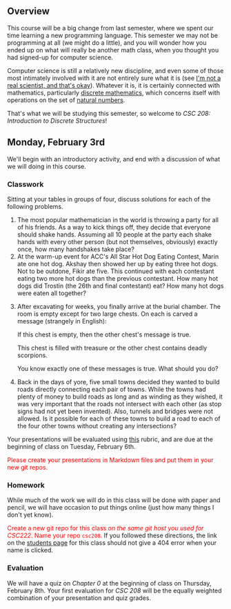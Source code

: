 <h2>Overview</h2>
<p>
This course will be a big change from last semester, where we spent our time
learning a new programming language. This semester we may not be programming at
all (we might do a little), and you will wonder how you ended up on what will
really be another math class, when you thought you had signed-up for computer
science.
</p><p>
Computer science is still a relatively new discipline, and even some of those
most intimately involved with it are not entirely sure what it is (see
<a href="https://blogs.scientificamerican.com/guest-blog/im-not-a-real-scientist-and-thats-okay/">
I'm not a real scientist, and that's okay</a>). Whatever it is, it is certainly
connected with mathematics, particularly
<a href="https://en.wikipedia.org/wiki/Discrete_mathematics">discrete
mathematics</a>, which concerns itself with operations on the set of
<a href="https://en.wikipedia.org/wiki/Natural_number">natural numbers</a>.
</p><p>
That's what we will be studying this semester, so welcome to <i>CSC 208:
Introduction to Discrete Structures</i>!
</p>

<section>
<h2>Monday, February 3rd</h2>
<div>
<p>
We'll begin with an introductory activity, and end with a discussion of what
we will doing in this course.
</p>
</div>

<h3>Classwork</h3>
<div>
<p>
Sitting at your tables in groups of four, discuss solutions for each of the
following problems.
</p>
<ol>
<li>
The most popular mathematician in the world is throwing a party for all of his
friends. As a way to kick things off, they decide that everyone should shake
hands. Assuming all 10 people at the party each shake hands with every other
person (but not themselves, obviously) exactly once, how many handshakes take
place?
</li><li>
At the warm-up event for ACC's All Star Hot Dog Eating Contest, Marin ate one
hot dog. Akshay then showed her up by eating three hot dogs. Not to be outdone,
Fikir ate five. This continued with each contestant eating two more hot dogs
than the previous contestant. How many hot dogs did Trostin (the 26th and final
contestant) eat? How many hot dogs were eaten all together?
</li><li>
<p>
After excavating for weeks, you finally arrive at the burial chamber. The room
is empty except for two large chests. On each is carved a message (strangely in
English):
</p>
<div class="twocol">
<p>
If this chest is empty, then the other chest's message is true.
</p><p>
This chest is filled with treasure or the other chest contains deadly
scorpions.
</p>
</div>
<p>
You know exactly one of these messages is true. What should you do?
</p>
</li><li>
Back in the days of yore, five small towns decided they wanted to build roads
directly connecting each pair of towns. While the towns had plenty of money to
build roads as long and as winding as they wished, it was very important that
the roads not intersect with each other (as stop signs had not yet been
invented). Also, tunnels and bridges were not allowed. Is it possible for each
of these towns to build a road to each of the four other towns without creating
any intersections?
</li>
</ol>
<p>
Your presentations will be evaluated using
<a href="../resources/class_presentation_rubric.html">this</a> rubric, and are
due at the beginning of class on Tuesday, February 6th.
</p><p style="color:red;">
Please create your presentations in Markdown files and put them in your new
git repos.
</p>
</div>

<h3>Homework</h3>
<div>
<p>
While much of the work we will do in this class will be done with paper and
pencil, we will have occasion to put things online (just how many things I
don't yet know).
</p><p>
<span style="color:red;">Create a new git repo for this class <i>on the same
git host you used for CSC222</i>. Name your repo <code>csc208</code>.</span>
If you followed these directions, the link on the
<a href="../students.html">students page</a> for this class should not give a
404 error when your name is clicked.
</p>
</div>

<h3>Evaluation</h3>
<div>
<p>
We will have a quiz on <i>Chapter 0</i> at the beginning of class on
Thursday, February 8th. Your first evaluation for <i>CSC 208</i> will be
the equally weighted combination of your presentation and quiz grades.
</p>
</div>
</section>